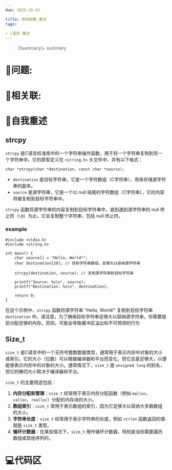 ```yaml
---
due: 2023-10-24 

title: 常用函数_重述
tags:
 
- c语言 重述
---
```



> [!summary]+ summary
> 


# 🤔问题:





# 🤔相关联:




# 📘自我重述
## strcpy
`strcpy` 是C语言标准库中的一个字符串操作函数，用于将一个字符串复制到另一个字符串中。它的原型定义在 `<string.h>` 头文件中，并有以下格式：
```
char *strcpy(char *destination, const char *source);
```
- `destination` 是目标字符串，它是一个字符数组（C字符串），用来存储源字符串的副本。
- `source` 是源字符串，它是一个以 null 结尾的字符数组（C字符串），它的内容将被复制到目标字符串中。

`strcpy` 函数将源字符串的内容复制到目标字符串中，直到遇到源字符串的 null 终止符（`\0`）为止。它会复制整个字符串，包括 null 终止符。

### example
```
#include <stdio.h>
#include <string.h>

int main() {
    char source[] = "Hello, World!";
    char destination[20]; // 目标字符串数组，足够大以容纳源字符串

    strcpy(destination, source); // 复制源字符串到目标字符串

    printf("Source: %s\n", source);
    printf("Destination: %s\n", destination);

    return 0;
}
```
在这个示例中，`strcpy` 函数将源字符串 "Hello, World!" 复制到目标字符串 `destination` 中。请注意，为了确保目标字符串足够大以容纳源字符串，你需要提前分配足够的内存。否则，可能会导致缓冲区溢出和不可预测的行为


## Size_t
`size_t` 是C语言中的一个无符号整数数据类型，通常用于表示内存中对象的大小或索引。它的大小（位数）可以根据编译器和平台而变化，但它总是足够大，以便能够表示内存中的对象的大小。通常情况下，`size_t` 是 `unsigned long` 的别名，但它的确切大小取决于编译器和平台。

`size_t` 的主要用途包括：
1. **内存分配和管理**：`size_t` 经常用于表示内存分配函数（例如 `malloc`、`calloc`、`realloc`）分配的内存块的大小。
2. **数组索引**：`size_t` 常用于表示数组的索引，因为它足够大以容纳大多数数组的大小。
3. **字符串长度**：`size_t` 经常用于表示字符串的长度，例如 `strlen` 函数返回的值就是 `size_t` 类型。
4. **循环计数器**：在某些情况下，`size_t` 用作循环计数器，特别是当你需要遍历数组或其他序列时。
# 💻代码区